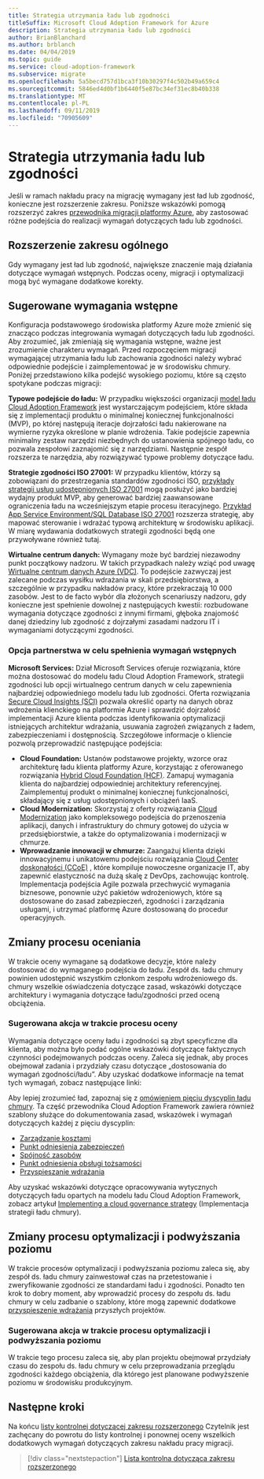 ```yaml
---
title: Strategia utrzymania ładu lub zgodności
titleSuffix: Microsoft Cloud Adoption Framework for Azure
description: Strategia utrzymania ładu lub zgodności
author: BrianBlanchard
ms.author: brblanch
ms.date: 04/04/2019
ms.topic: guide
ms.service: cloud-adoption-framework
ms.subservice: migrate
ms.openlocfilehash: 5a5becd757d1bca3f10b30297f4c502b49a659c4
ms.sourcegitcommit: 5846ed4d0bf1b6440f5e87bc34ef31ec8b40b338
ms.translationtype: MT
ms.contentlocale: pl-PL
ms.lasthandoff: 09/11/2019
ms.locfileid: "70905609"
---
```

# <a name="governance-or-compliance-strategy"></a>Strategia utrzymania ładu lub zgodności

Jeśli w ramach nakładu pracy na migrację wymagany jest ład lub zgodność, konieczne jest rozszerzenie zakresu. Poniższe wskazówki pomogą rozszerzyć zakres [przewodnika migracji platformy Azure](../azure-migration-guide/index.md), aby zastosować różne podejścia do realizacji wymagań dotyczących ładu lub zgodności.

## <a name="general-scope-expansion"></a>Rozszerzenie zakresu ogólnego

Gdy wymagany jest ład lub zgodność, największe znaczenie mają działania dotyczące wymagań wstępnych. Podczas oceny, migracji i optymalizacji mogą być wymagane dodatkowe korekty.

## <a name="suggested-prerequisites"></a>Sugerowane wymagania wstępne

Konfiguracja podstawowego środowiska platformy Azure może zmienić się znacząco podczas integrowania wymagań dotyczących ładu lub zgodności. Aby zrozumieć, jak zmieniają się wymagania wstępne, ważne jest zrozumienie charakteru wymagań. Przed rozpoczęciem migracji wymagającej utrzymania ładu lub zachowania zgodności należy wybrać odpowiednie podejście i zaimplementować je w środowisku chmury. Poniżej przedstawiono kilka podejść wysokiego poziomu, które są często spotykane podczas migracji:

**Typowe podejście do ładu:** W przypadku większości organizacji [model ładu Cloud Adoption Framework](../../governance/journeys/index.md) jest wystarczającym podejściem, które składa się z implementacji produktu o minimalnej koniecznej funkcjonalności (MVP), po której następują iteracje dojrzałości ładu nakierowane na wymierne ryzyka określone w planie wdrożenia. Takie podejście zapewnia minimalny zestaw narzędzi niezbędnych do ustanowienia spójnego ładu, co pozwala zespołowi zaznajomić się z narzędziami. Następnie zespół rozszerza te narzędzia, aby rozwiązywać typowe problemy dotyczące ładu.

**Strategie zgodności ISO 27001:** W przypadku klientów, którzy są zobowiązani do przestrzegania standardów zgodności ISO, [przykłady strategii usług udostępnionych ISO 27001](/azure/governance/blueprints/samples/iso27001-shared/index) mogą posłużyć jako bardziej wydajny produkt MVP, aby generować bardziej zaawansowane ograniczenia ładu na wcześniejszym etapie procesu iteracyjnego. [Przykład App Service Environment/SQL Database ISO 27001](/azure/governance/blueprints/samples/iso27001-ase-sql-workload) rozszerza strategię, aby mapować sterowanie i wdrażać typową architekturę w środowisku aplikacji. W miarę wydawania dodatkowych strategii zgodności będą one przywoływane również tutaj.

**Wirtualne centrum danych:** Wymagany może być bardziej niezawodny punkt początkowy nadzoru. W takich przypadkach należy wziąć pod uwagę [Wirtualne centrum danych Azure (VDC)](https://docs.microsoft.com/azure/architecture/vdc). To podejście zazwyczaj jest zalecane podczas wysiłku wdrażania w skali przedsiębiorstwa, a szczególnie w przypadku nakładów pracy, które przekraczają 10 000 zasobów. Jest to de facto wybór dla złożonych scenariuszy nadzoru, gdy konieczne jest spełnienie dowolnej z następujących kwestii: rozbudowane wymagania dotyczące zgodności z innymi firmami, głęboka znajomość danej dziedziny lub zgodność z dojrzałymi zasadami nadzoru IT i wymaganiami dotyczącymi zgodności.

### <a name="partnership-option-to-complete-prerequisites"></a>Opcja partnerstwa w celu spełnienia wymagań wstępnych

**Microsoft Services:** Dział Microsoft Services oferuje rozwiązania, które można dostosować do modelu ładu Cloud Adoption Framework, strategii zgodności lub opcji wirtualnego centrum danych w celu zapewnienia najbardziej odpowiedniego modelu ładu lub zgodności. Oferta rozwiązania [Secure Cloud Insights (SCI)](https://download.microsoft.com/download/C/7/C/C7CEA89D-7BDB-4E08-B998-737C13107361/Secure_Cloud_Insights_Datasheet_EN_US.pdf) pozwala określić oparty na danych obraz wdrożenia klienckiego na platformie Azure i sprawdzić dojrzałość implementacji Azure klienta podczas identyfikowania optymalizacji istniejących architektur wdrażania, usuwania zagrożeń związanych z ładem, zabezpieczeniami i dostępnością. Szczegółowe informacje o kliencie pozwolą przeprowadzić następujące podejścia:

- **Cloud Foundation:** Ustanów podstawowe projekty, wzorce oraz architekturę ładu klienta platformy Azure, korzystając z oferowanego rozwiązania [Hybrid Cloud Foundation (HCF)](https://download.microsoft.com/download/D/8/7/D872DFD0-1C46-4145-95E4-B5EAB2958B96/Hybrid_Cloud_Foundation_Datasheet_EN_US.pdf). Zamapuj wymagania klienta do najbardziej odpowiedniej architektury referencyjnej. Zaimplementuj produkt o minimalnej koniecznej funkcjonalności, składający się z usług udostępnionych i obciążeń IaaS.
- **Cloud Modernization:** Skorzystaj z oferty rozwiązania [Cloud Modernization](https://download.microsoft.com/download/3/7/3/373F90E3-8568-44F3-B096-CD9C1CD28AB7/Cloud_Modernization_Datasheet_EN_US.pdf) jako kompleksowego podejścia do przenoszenia aplikacji, danych i infrastruktury do chmury gotowej do użycia w przedsiębiorstwie, a także do optymalizowania i modernizacji w chmurze.
- **Wprowadzanie innowacji w chmurze:** Zaangażuj klienta dzięki innowacyjnemu i unikatowemu podejściu rozwiązania [Cloud Center doskonałości (CCoE)](https://download.microsoft.com/download/F/8/B/F8BBE4BD-E5F8-4DFB-82F7-C0A4E17051BB/Cloud_Center_of_Excellence_Datasheet_EN_US.pdf) , które kompiluje nowoczesne organizacje IT, aby zapewnić elastyczność na dużą skalę z DevOps, zachowując kontrolę. Implementacja podejścia Agile pozwala przechwycić wymagania biznesowe, ponownie użyć pakietów wdrożeniowych, które są dostosowane do zasad zabezpieczeń, zgodności i zarządzania usługami, i utrzymać platformę Azure dostosowaną do procedur operacyjnych.

## <a name="assess-process-changes"></a>Zmiany procesu oceniania

W trakcie oceny wymagane są dodatkowe decyzje, które należy dostosować do wymaganego podejścia do ładu. Zespół ds. ładu chmury powinien udostępnić wszystkim członkom zespołu wdrożeniowego ds. chmury wszelkie oświadczenia dotyczące zasad, wskazówki dotyczące architektury i wymagania dotyczące ładu/zgodności przed oceną obciążenia.

### <a name="suggested-action-during-the-assess-process"></a>Sugerowana akcja w trakcie procesu oceny

Wymagania dotyczące oceny ładu i zgodności są zbyt specyficzne dla klienta, aby można było podać ogólne wskazówki dotyczące faktycznych czynności podejmowanych podczas oceny. Zaleca się jednak, aby proces obejmował zadania i przydziały czasu dotyczące „dostosowania do wymagań zgodności/ładu”. Aby uzyskać dodatkowe informacje na temat tych wymagań, zobacz następujące linki:

Aby lepiej zrozumieć ład, zapoznaj się z [omówieniem pięciu dyscyplin ładu chmury](/azure/architecture/cloud-adoption/governance/governance-disciplines). Ta część przewodnika Cloud Adoption Framework zawiera również szablony służące do dokumentowania zasad, wskazówek i wymagań dotyczących każdej z pięciu dyscyplin:

- [Zarządzanie kosztami](/azure/architecture/cloud-adoption/governance/cost-management/template)
- [Punkt odniesienia zabezpieczeń](/azure/architecture/cloud-adoption/governance/security-baseline/template)
- [Spójność zasobów](/azure/architecture/cloud-adoption/governance/resource-consistency/template)
- [Punkt odniesienia obsługi tożsamości](/azure/architecture/cloud-adoption/governance/identity-baseline/template)
- [Przyspieszanie wdrażania](/azure/architecture/cloud-adoption/governance/deployment-acceleration/template)

Aby uzyskać wskazówki dotyczące opracowywania wytycznych dotyczących ładu opartych na modelu ładu Cloud Adoption Framework, zobacz artykuł [Implementing a cloud governance strategy](/azure/architecture/cloud-adoption/governance/corporate-policy) (Implementacja strategii ładu chmury).

## <a name="optimize-and-promote-process-changes"></a>Zmiany procesu optymalizacji i podwyższania poziomu

W trakcie procesów optymalizacji i podwyższania poziomu zaleca się, aby zespół ds. ładu chmury zainwestował czas na przetestowanie i zweryfikowanie zgodności ze standardami ładu i zgodności. Ponadto ten krok to dobry moment, aby wprowadzić procesy do zespołu ds. ładu chmury w celu zadbanie o szablony, które mogą zapewnić dodatkowe [przyspieszenie wdrażania](/azure/architecture/cloud-adoption/governance/deployment-acceleration) przyszłych projektów.

### <a name="suggested-action-during-the-optimize-and-promote-process"></a>Sugerowana akcja w trakcie procesu optymalizacji i podwyższania poziomu

W trakcie tego procesu zaleca się, aby plan projektu obejmował przydziały czasu do zespołu ds. ładu chmury w celu przeprowadzania przeglądu zgodności każdego obciążenia, dla którego jest planowane podwyższenie poziomu w środowisku produkcyjnym.

## <a name="next-steps"></a>Następne kroki

Na końcu [listy kontrolnej dotyczącej zakresu rozszerzonego](./index.md) Czytelnik jest zachęcany do powrotu do listy kontrolnej i ponownej oceny wszelkich dodatkowych wymagań dotyczących zakresu nakładu pracy migracji.

> [!div class="nextstepaction"]
> [Lista kontrolna dotycząca zakresu rozszerzonego](./index.md)
